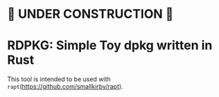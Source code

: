 # 🚧 UNDER CONSTRUCTION 🚧
  
# RDPKG: Simple Toy dpkg written in Rust
This tool is intended to be used with `rapt`(https://github.com/smallkirby/rapt).
